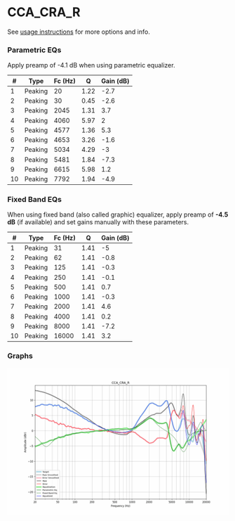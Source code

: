 # CCA_CRA_R
See [usage instructions](https://github.com/jaakkopasanen/AutoEq#usage) for more options and info.

### Parametric EQs
Apply preamp of -4.1 dB when using parametric equalizer.

|   # | Type    |   Fc (Hz) |    Q |   Gain (dB) |
|-----|---------|-----------|------|-------------|
|   1 | Peaking |        20 | 1.22 |        -2.7 |
|   2 | Peaking |        30 | 0.45 |        -2.6 |
|   3 | Peaking |      2045 | 1.31 |         3.7 |
|   4 | Peaking |      4060 | 5.97 |         2   |
|   5 | Peaking |      4577 | 1.36 |         5.3 |
|   6 | Peaking |      4653 | 3.26 |        -1.6 |
|   7 | Peaking |      5034 | 4.29 |        -3   |
|   8 | Peaking |      5481 | 1.84 |        -7.3 |
|   9 | Peaking |      6615 | 5.98 |         1.2 |
|  10 | Peaking |      7792 | 1.94 |        -4.9 |

### Fixed Band EQs
When using fixed band (also called graphic) equalizer, apply preamp of **-4.5 dB** (if available) and set gains manually with these parameters.

|   # | Type    |   Fc (Hz) |    Q |   Gain (dB) |
|-----|---------|-----------|------|-------------|
|   1 | Peaking |        31 | 1.41 |        -5   |
|   2 | Peaking |        62 | 1.41 |        -0.8 |
|   3 | Peaking |       125 | 1.41 |        -0.3 |
|   4 | Peaking |       250 | 1.41 |        -0.1 |
|   5 | Peaking |       500 | 1.41 |         0.7 |
|   6 | Peaking |      1000 | 1.41 |        -0.3 |
|   7 | Peaking |      2000 | 1.41 |         4.6 |
|   8 | Peaking |      4000 | 1.41 |         0.2 |
|   9 | Peaking |      8000 | 1.41 |        -7.2 |
|  10 | Peaking |     16000 | 1.41 |         3.2 |

### Graphs
![](./CCA_CRA_R.png)
